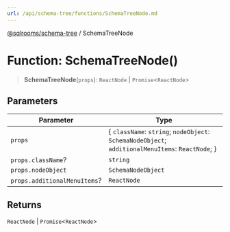 ```yaml
---
url: /api/schema-tree/functions/SchemaTreeNode.md
---
```

[@sqlrooms/schema-tree](../index.md) / SchemaTreeNode

# Function: SchemaTreeNode()

> **SchemaTreeNode**(`props`): `ReactNode` | `Promise`<`ReactNode`>

## Parameters

| Parameter | Type |
| ------ | ------ |
| `props` | { `className`: `string`; `nodeObject`: `SchemaNodeObject`; `additionalMenuItems`: `ReactNode`; } |
| `props.className`? | `string` |
| `props.nodeObject` | `SchemaNodeObject` |
| `props.additionalMenuItems`? | `ReactNode` |

## Returns

`ReactNode` | `Promise`<`ReactNode`>
